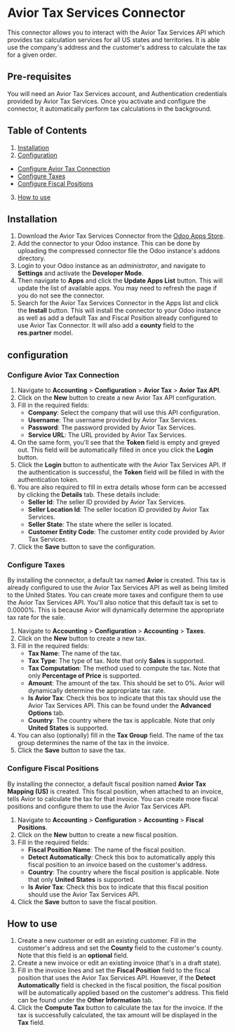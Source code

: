 # Avior Tax Services Connector
This connector allows you to interact with the Avior Tax Services API which provides tax calculation services for all US states and territories. It is able use the company's address and the customer's address to calculate the tax for a given order.

## Pre-requisites

You will need an Avior Tax Services account, and Authentication credentials provided by Avior Tax Services. Once you activate and configure the connector, it automatically perform tax calculations in the background.

## Table of Contents

1. [Installation](#installation)
2. [Configuration](#configuration)
  - [Configure Avior Tax Connection](#configure-avior-tax-connection)
  - [Configure Taxes](#configure-taxes)
  - [Configure Fiscal Positions](#configure-fiscal-positions)
3. [How to use](#how-to-use)

## Installation

1. Download the Avior Tax Services Connector from the [Odoo Apps Store](https://apps.odoo.com/apps).
2. Add the connector to your Odoo instance. This can be done by uploading the compressed connector file the Odoo instance's addons directory.
3. Login to your Odoo instance as an _administrator_, and navigate to **Settings** and activate the **Developer Mode**.
4. Then navigate to **Apps** and click the **Update Apps List** button. This will update the list of available apps. You may need to refresh the page if you do not see the connector.
5. Search for the Avior Tax Services Connector in the Apps list and click the **Install** button. This will install the connector to your Odoo instance as well as add a default Tax and Fiscal Position already configured to use Avior Tax Connector. It will also add a **county** field to the **res.partner** model.

## configuration

### Configure Avior Tax Connection
1. Navigate to **Accounting** > **Configuration** > **Avior Tax** > **Avior Tax API**.
2. Click on the **New** button to create a new Avior Tax API configuration.
3. Fill in the required fields:
    - **Company**: Select the company that will use this API configuration.
    - **Username**: The username provided by Avior Tax Services.
    - **Password**: The password provided by Avior Tax Services.
    - **Service URL**: The URL provided by Avior Tax Services.
4. On the same form, you'll see that the **Token** field is empty and greyed out. This field will be automatically filled in once you click the **Login** button.
5. Click the **Login** button to authenticate with the Avior Tax Services API. If the authentication is successful, the **Token** field will be filled in with the authentication token.
6. You are also required to fill in extra details whose form can be accessed by clicking the **Details** tab. These details include:
    - **Seller Id**: The seller ID provided by Avior Tax Services. 
    - **Seller Location Id**: The seller location ID provided by Avior Tax Services.
    - **Seller State**: The state where the seller is located.
    - **Customer Entity Code**: The customer entity code provided by Avior Tax Services.
7. Click the **Save** button to save the configuration.

### Configure Taxes

By installing the connector, a default tax named **Avior** is created. This tax is already configured to use the Avior Tax Services API as well as being limited to the United States. You can create more taxes and configure them to use the Avior Tax Services API. You'll also notice that this default tax is set to 0.0000%. This is because Avior will dynamically determine the appropriate tax rate for the sale.

1. Navigate to **Accounting** > **Configuration** > **Accounting** > **Taxes**.
2. Click on the **New** button to create a new tax.
3. Fill in the required fields:
    - **Tax Name**: The name of the tax.
    - **Tax Type**: The type of tax. Note that only **Sales** is supported.
    - **Tax Computation**: The method used to compute the tax. Note that only **Percentage of Price** is supported.
    - **Amount**: The amount of the tax. This should be set to 0%. Avior will dynamically determine the appropriate tax rate.
    - **Is Avior Tax**: Check this box to indicate that this tax should use the Avior Tax Services API. This can be found under the **Advanced Options** tab.
    - **Country**: The country where the tax is applicable. Note that only **United States** is supported.
4. You can also (optionally) fill in the **Tax Group** field. The name of the tax group determines the name of the tax in the invoice.
5. Click the **Save** button to save the tax.

### Configure Fiscal Positions

By installing the connector, a default fiscal position named **Avior Tax Mapping (US)** is created. This fiscal position, when attached to an invoice, tells Avior to calculate the tax for that invoice. You can create more fiscal positions and configure them to use the Avior Tax Services API.

1. Navigate to **Accounting** > **Configuration** > **Accounting** > **Fiscal Positions**.
2. Click on the **New** button to create a new fiscal position.
3. Fill in the required fields:
    - **Fiscal Position Name**: The name of the fiscal position.
    - **Detect Automatically**: Check this box to automatically apply this fiscal position to an invoice based on the customer's address.
    - **Country**: The country where the fiscal position is applicable. Note that only **United States** is supported.
    - **Is Avior Tax**: Check this box to indicate that this fiscal position should use the Avior Tax Services API.
4. Click the **Save** button to save the fiscal position.

## How to use

1. Create a new customer or edit an existing customer. Fill in the customer's address and set the **County** field to the customer's county. Note that this field is an **optional** field.
2. Create a new invoice or edit an existing invoice (that's in a draft state).
3. Fill in the invoice lines and set the **Fiscal Position** field to the fiscal position that uses the Avior Tax Services API. However, if the **Detect Automatically** field is checked in the fiscal position, the fiscal position will be automatically applied based on the customer's address. This field can be found under the **Other Information** tab.
4. Click the **Compute Tax** button to calculate the tax for the invoice. If the tax is successfully calculated, the tax amount will be displayed in the **Tax** field.
